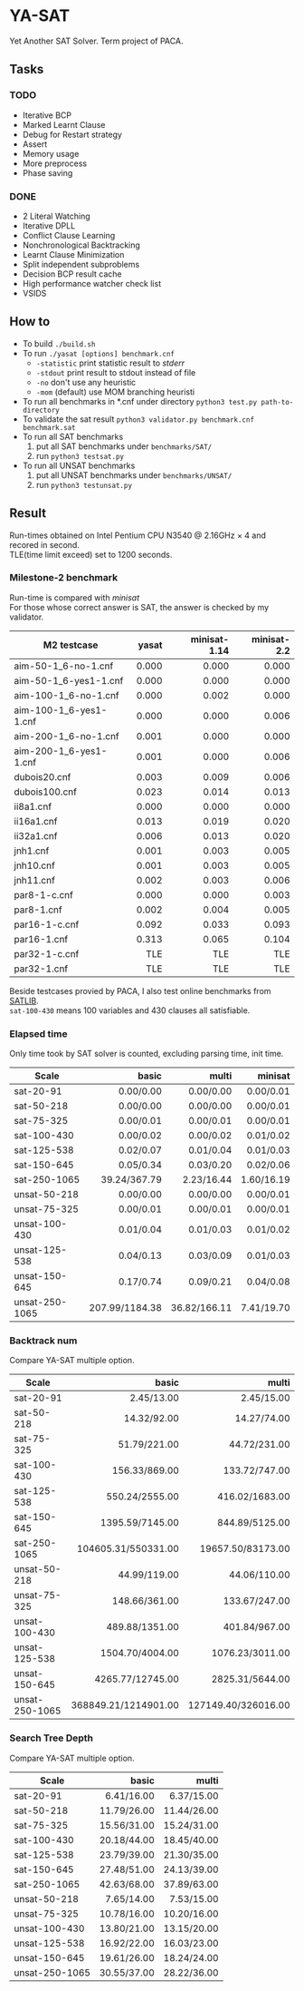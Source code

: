 # YA-SAT
Yet Another SAT Solver. Term project of PACA.


## Tasks

### TODO
- Iterative BCP
- Marked Learnt Clause
- Debug for Restart strategy
- Assert
- Memory usage
- More preprocess
- Phase saving

### DONE
- 2 Literal Watching
- Iterative DPLL
- Conflict Clause Learning
- Nonchronological Backtracking
- Learnt Clause Minimization
- Split independent subproblems
- Decision BCP result cache
- High performance watcher check list
- VSIDS


## How to
- To build `./build.sh`  
- To run `./yasat [options] benchmark.cnf`  
    - `-statistic` print statistic result to _stderr_  
    - `-stdout` print result to stdout instead of file  
    - `-no` don't use any heuristic  
    - `-mom` (default) use MOM branching heuristi
- To run all benchmarks in *.cnf under directory `python3 test.py path-to-directory`  
- To validate the sat result `python3 validator.py benchmark.cnf benchmark.sat`  
- To run all SAT benchmarks  
    1. put all SAT benchmarks under `benchmarks/SAT/`  
    2. run `python3 testsat.py`  
- To run all UNSAT benchmarks  
    1. put all UNSAT benchmarks under `benchmarks/UNSAT/`
    2. run `python3 testunsat.py`

## Result
Run-times obtained on Intel Pentium CPU N3540 @ 2.16GHz × 4 and recored in second.  
TLE(time limit exceed) set to 1200 seconds.  

### Milestone-2 benchmark
Run-time is compared with _minisat_  
For those whose correct answer is SAT, the answer is checked by my validator.  

| M2 testcase            | yasat | minisat-1.14 | minisat-2.2 |
| ---------------------- | ----: | -----------: | ----------: |
| aim-50-1_6-no-1.cnf    | 0.000 |        0.000 |       0.000 |
| aim-50-1_6-yes1-1.cnf  | 0.000 |        0.000 |       0.000 |
| aim-100-1_6-no-1.cnf   | 0.000 |        0.002 |       0.000 |
| aim-100-1_6-yes1-1.cnf | 0.000 |        0.000 |       0.006 |
| aim-200-1_6-no-1.cnf   | 0.001 |        0.000 |       0.000 |
| aim-200-1_6-yes1-1.cnf | 0.001 |        0.000 |       0.006 |
| dubois20.cnf           | 0.003 |        0.009 |       0.006 |
| dubois100.cnf          | 0.023 |        0.014 |       0.013 |
| ii8a1.cnf              | 0.000 |        0.000 |       0.000 |
| ii16a1.cnf             | 0.013 |        0.019 |       0.020 |
| ii32a1.cnf             | 0.006 |        0.013 |       0.020 |
| jnh1.cnf               | 0.001 |        0.003 |       0.005 |
| jnh10.cnf              | 0.001 |        0.003 |       0.005 |
| jnh11.cnf              | 0.002 |        0.003 |       0.006 |
| par8-1-c.cnf           | 0.000 |        0.000 |       0.003 |
| par8-1.cnf             | 0.002 |        0.004 |       0.005 |
| par16-1-c.cnf          | 0.092 |        0.033 |       0.093 |
| par16-1.cnf            | 0.313 |        0.065 |       0.104 |
| par32-1-c.cnf          |   TLE |          TLE |         TLE |
| par32-1.cnf            |   TLE |          TLE |         TLE |


Beside testcases provied by PACA, I also test online benchmarks from [SATLIB](http://www.cs.ubc.ca/~hoos/SATLIB/benchm.html).  
`sat-100-430` means 100 variables and 430 clauses all satisfiable.  

### Elapsed time
Only time took by SAT solver is counted, excluding parsing time, init time.  

| Scale          |          basic |        multi |    minisat |
| -------------- | -------------: | -----------: | ---------: |
| sat-20-91      |      0.00/0.00 |    0.00/0.00 |  0.00/0.01 |
| sat-50-218     |      0.00/0.00 |    0.00/0.00 |  0.00/0.01 |
| sat-75-325     |      0.00/0.01 |    0.00/0.01 |  0.00/0.01 |
| sat-100-430    |      0.00/0.02 |    0.00/0.02 |  0.01/0.02 |
| sat-125-538    |      0.02/0.07 |    0.01/0.04 |  0.01/0.03 |
| sat-150-645    |      0.05/0.34 |    0.03/0.20 |  0.02/0.06 |
| sat-250-1065   |   39.24/367.79 |   2.23/16.44 | 1.60/16.19 |
| unsat-50-218   |      0.00/0.00 |    0.00/0.00 |  0.00/0.01 |
| unsat-75-325   |      0.00/0.01 |    0.00/0.01 |  0.00/0.01 |
| unsat-100-430  |      0.01/0.04 |    0.01/0.03 |  0.01/0.02 |
| unsat-125-538  |      0.04/0.13 |    0.03/0.09 |  0.01/0.03 |
| unsat-150-645  |      0.17/0.74 |    0.09/0.21 |  0.04/0.08 |
| unsat-250-1065 | 207.99/1184.38 | 36.82/166.11 | 7.41/19.70 |


### Backtrack num
Compare YA-SAT multiple option.  

| Scale          |                basic |               multi |
| -------------- | -------------------: | ------------------: |
| sat-20-91      |           2.45/13.00 |          2.45/15.00 |
| sat-50-218     |          14.32/92.00 |         14.27/74.00 |
| sat-75-325     |         51.79/221.00 |        44.72/231.00 |
| sat-100-430    |        156.33/869.00 |       133.72/747.00 |
| sat-125-538    |       550.24/2555.00 |      416.02/1683.00 |
| sat-150-645    |      1395.59/7145.00 |      844.89/5125.00 |
| sat-250-1065   |  104605.31/550331.00 |   19657.50/83173.00 |
| unsat-50-218   |         44.99/119.00 |        44.06/110.00 |
| unsat-75-325   |        148.66/361.00 |       133.67/247.00 |
| unsat-100-430  |       489.88/1351.00 |       401.84/967.00 |
| unsat-125-538  |      1504.70/4004.00 |     1076.23/3011.00 |
| unsat-150-645  |     4265.77/12745.00 |     2825.31/5644.00 |
| unsat-250-1065 | 368849.21/1214901.00 | 127149.40/326016.00 |


### Search Tree Depth
Compare YA-SAT multiple option.  

| Scale          |       basic |       multi |
| -------------- | ----------: | ----------: |
| sat-20-91      |  6.41/16.00 |  6.37/15.00 |
| sat-50-218     | 11.79/26.00 | 11.44/26.00 |
| sat-75-325     | 15.56/31.00 | 15.24/31.00 |
| sat-100-430    | 20.18/44.00 | 18.45/40.00 |
| sat-125-538    | 23.79/39.00 | 21.30/35.00 |
| sat-150-645    | 27.48/51.00 | 24.13/39.00 |
| sat-250-1065   | 42.63/68.00 | 37.89/63.00 |
| unsat-50-218   |  7.65/14.00 |  7.53/15.00 |
| unsat-75-325   | 10.78/16.00 | 10.20/16.00 |
| unsat-100-430  | 13.80/21.00 | 13.15/20.00 |
| unsat-125-538  | 16.92/22.00 | 16.03/23.00 |
| unsat-150-645  | 19.61/26.00 | 18.24/24.00 |
| unsat-250-1065 | 30.55/37.00 | 28.22/36.00 |
